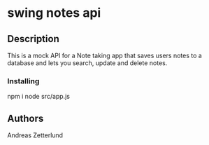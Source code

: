 # swing notes api


## Description

This is a mock API for a Note taking app that saves users notes to a database and lets you search, update and delete notes.


### Installing

npm i
node src/app.js



## Authors

Andreas Zetterlund
